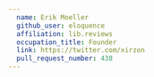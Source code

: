 ```yaml
---
  name: Erik Moeller
  github_user: eloquence
  affiliation: lib.reviews
  occupation_title: Founder
  link: https://twitter.com/xirzon
  pull_request_number: 438
---
```

